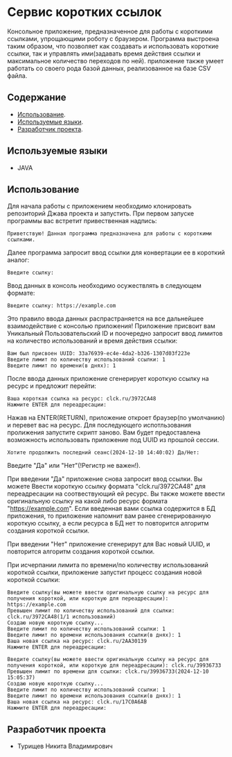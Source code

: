 # Сервис коротких ссылок
Консольное приложение, предназначенное для работы с короткими ссылками, упрощающими роботу с браузером. Программа выстроена таким образом, что позволяет как создавать и использовать короткие ссылки, так и управлять ими(задавать время действия ссылки и максимальное количество переходов по ней). приложение также умеет работать со своего рода базой данных, реализованное на базе CSV файла.
## Содержание
* [Использование](#использование).
* [Используемые языки](#используемые-языки).
* [Разработчик проекта](#разработчик-проекта).
## Используемые языки
* JAVA
## Использование
Для начала работы с приложением необходимо клонировать репозиторий Джава проекта и запустить.
При первом запуске программы вас встретит привественная надпись:
```
Приветствую! Данная программа предназначена для работы с короткими ссылками.
```
Далее программа запросит ввод ссылки для конвертации ее в короткий аналог:
```
Введите ссылку: 
```
Ввод данных в консоль необходимо осужествлять в следующем формате:
```
Введите ссылку: https://example.com
```
Это правило ввода данных распрастраняется на все дальнейшее взаимодействие с консолью приложения!
Приложение присвоит вам Уникальный Пользовательский ID и поочередно запросит ввод лимитов на количество использований и время действия ссылки:
```
Вам был присвоен UUID: 33a76939-ec4e-4da2-b326-1307d03f223e
Введите лимит по количеству использований ссылки: 1
Введите лимит по времени(в днях): 1
```
После ввода данных приложение сгенерирует короткую ссылку на ресурс и предложит перейти:
```
Ваша короткая ссылка на ресурс: clck.ru/3972CA48
Нажмите ENTER для переадресации: 
```
Нажав на ENTER(RETURN), приложение откроет браузер(по умолчанию) и перевет вас на ресурс.
Для последующего испотльзования пролижения запустите скрипт заново. Вам будет предоставлена возможность использовать приложение под UUID из прошлой сессии.
```
Хотите продолжить последний сеанс(2024-12-10 14:40:02) Да/Нет:
```
Введите "Да" или "Нет"(!Регистр не важен!).

При введении "Да" приложение снова запросит ввод ссылки. Вы можете Ввести короткую ссылку формата "clck.ru/3972CA48" для переадресации на соотвествующий ей ресурс. Вы также можете ввести оригинальную ссылку на какой либо ресурс формата "https://example.com". Если введенная вами ссылка содержится в БД приложения, то приложение напомнит вам ранее сгенерированную короткую ссылку, а если ресурса в БД нет то повторится алгоритм создания короткой ссылки.

При введении "Нет" приложение сгенерирут для Вас новый UUID, и повторится алгоритм создания короткой ссылки.

При исчерпании лимита по времени/по количеству использований короткой ссылки, приложение запустит процесс создания новой короткой ссылки:
```
Введите ссылку(вы можете ввести оригинальную ссылку на ресурс для получения короткой, или короткую для переадресации): https://example.com
Превышен лимит по количеству использований для ссылки: clck.ru/3972CA48(1/1 использований)
Создаю новую короткую ссылку...
Введите лимит по количеству использований ссылки: 1
Введите лимит по времени использования ссылки(в днях): 1
Ваша новая ссылка на ресурс: clck.ru/2AA30139
Нажмите ENTER для переадресации: 
```
```
Введите ссылку(вы можете ввести оригинальную ссылку на ресурс для получения короткой, или короткую для переадресации): clck.ru/39936733
Превышен лимит по времени для ссылки: clck.ru/39936733(2024-12-10 15:05:37)
Создаю новую короткую ссылку...
Введите лимит по количеству использований ссылки: 1
Введите лимит по времени использования ссылки(в днях): 1
Ваша новая ссылка на ресурс: clck.ru/17C0A6AB
Нажмите ENTER для переадресации: 
```
## Разработчик проекта
* Турищев Никита Владимирович





